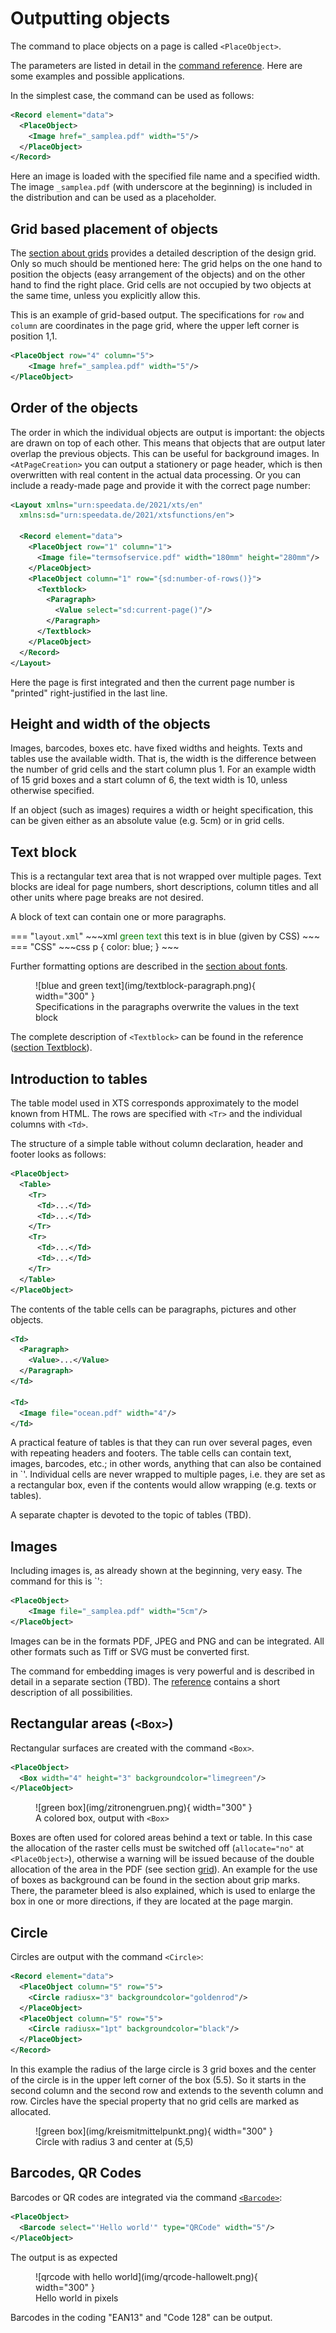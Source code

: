 
# Outputting objects


The command to place objects on a page is called `<PlaceObject>`.

The parameters are listed in detail in the [command reference](../reference/cmdreference/placeobject.md). Here are some examples and possible applications.

In the simplest case, the command can be used as follows:

~~~xml
<Record element="data">
  <PlaceObject>
    <Image href="_samplea.pdf" width="5"/>
  </PlaceObject>
</Record>
~~~


Here an image is loaded with the specified file name and a specified width. The image `_samplea.pdf` (with underscore at the beginning) is included in the distribution and can be used as a placeholder.


## Grid based placement of objects

The [section about grids](grid.md) provides a detailed description of the design grid.
Only so much should be mentioned here: The grid helps on the one hand to position the objects (easy arrangement of the objects) and on the other hand to find the right place. Grid cells are not occupied by two objects at the same time, unless you explicitly allow this.

This is an example of grid-based output. The specifications for `row` and `column` are coordinates in the page grid, where the upper left corner is position 1,1.

~~~xml
<PlaceObject row="4" column="5">
    <Image href="_samplea.pdf" width="5"/>
</PlaceObject>
~~~


## Order of the objects

The order in which the individual objects are output is important: the objects are drawn on top of each other. This means that objects that are output later overlap the previous objects. This can be useful for background images. In `<AtPageCreation>` you can output a stationery or page header, which is then overwritten with real content in the actual data processing. Or you can include a ready-made page and provide it with the correct page number:

~~~xml
<Layout xmlns="urn:speedata.de/2021/xts/en"
  xmlns:sd="urn:speedata.de/2021/xtsfunctions/en">

  <Record element="data">
    <PlaceObject row="1" column="1">
      <Image file="termsofservice.pdf" width="180mm" height="280mm"/>
    </PlaceObject>
    <PlaceObject column="1" row="{sd:number-of-rows()}">
      <Textblock>
        <Paragraph>
          <Value select="sd:current-page()"/>
        </Paragraph>
      </Textblock>
    </PlaceObject>
  </Record>
</Layout>
~~~

Here the page is first integrated and then the current page number is "printed" right-justified in the last line.

## Height and width of the objects

Images, barcodes, boxes etc. have fixed widths and heights. Texts and tables use the available width.
That is, the width is the difference between the number of grid cells and the start column plus 1. For an example width of 15 grid boxes and a start column of 6, the text width is 10, unless otherwise specified.

If an object (such as images) requires a width or height specification, this can be given either as an absolute value (e.g. 5cm) or in grid cells.

## Text block
This is a rectangular text area that is not wrapped over multiple pages. Text blocks are ideal for page numbers, short descriptions, column titles and all other units where page breaks are not desired.

A block of text can contain one or more paragraphs.


=== "`layout.xml`"
    ~~~xml
    <Textblock>
      <Paragraph style="color: green">
        <Value>green text</Value>
      </Paragraph>
      <Paragraph>
        <Value>this text is in blue (given by CSS)</Value>
      </Paragraph>
    </Textblock>
    ~~~
=== "CSS"
    ~~~css
    p {
      color: blue;
    }
    ~~~



Further formatting options are described in the [section about fonts](fonts.md).

<figure markdown>
  ![blue and green text](img/textblock-paragraph.png){ width="300" }
  <figcaption>Specifications in the paragraphs overwrite the values in the text block</figcaption>
</figure>


The complete description of `<Textblock>` can be found in the reference ([section Textblock](../reference/cmdreference/textblock.md)).


## Introduction to tables

The table model used in XTS corresponds approximately to the model known from HTML.
The rows are specified with `<Tr>` and the individual columns with `<Td>`.

The structure of a simple table without column declaration, header and footer looks as follows:

~~~xml
<PlaceObject>
  <Table>
    <Tr>
      <Td>...</Td>
      <Td>...</Td>
    </Tr>
    <Tr>
      <Td>...</Td>
      <Td>...</Td>
    </Tr>
  </Table>
</PlaceObject>
~~~

The contents of the table cells can be paragraphs, pictures and other objects.


~~~xml
<Td>
  <Paragraph>
    <Value>...</Value>
  </Paragraph>
</Td>

<Td>
  <Image file="ocean.pdf" width="4"/>
</Td>
~~~

A practical feature of tables is that they can run over several pages, even with repeating headers and footers.
The table cells can contain text, images, barcodes, etc.; in other words, anything that can also be contained in `<PlaceObject>'.
Individual cells are never wrapped to multiple pages, i.e. they are set as a rectangular box, even if the contents would allow wrapping (e.g. texts or tables).

A separate chapter is devoted to the topic of tables (TBD).

## Images

Including images is, as already shown at the beginning, very easy. The command for this is `<Image>':

~~~xml
<PlaceObject>
    <Image file="_samplea.pdf" width="5cm"/>
</PlaceObject>
~~~


Images can be in the formats PDF, JPEG and PNG and can be integrated. All other formats such as Tiff or SVG must be converted first.

The command for embedding images is very powerful and is described in detail in a separate section (TBD). The [reference](../reference/cmdreference/image.md)  contains a short description of all possibilities.

## Rectangular areas (`<Box>`)

Rectangular surfaces are created with the command `<Box>`.

~~~xml
<PlaceObject>
  <Box width="4" height="3" backgroundcolor="limegreen"/>
</PlaceObject>
~~~

<figure markdown>
  ![green box](img/zitronengruen.png){ width="300" }
  <figcaption>A colored box, output with <code>&lt;Box></code></figcaption>
</figure>


Boxes are often used for colored areas behind a text or table.
In this case the allocation of the raster cells must be switched off (`allocate="no"` at `<PlaceObject>`), otherwise a warning will be issued because of the double allocation of the area in the PDF (see section [grid](grid.md)).
An example for the use of boxes as background can be found in the section about grip marks.
There, the parameter bleed is also explained, which is used to enlarge the box in one or more directions, if they are located at the page margin.


## Circle

Circles are output with the command `<Circle>`:

~~~xml
<Record element="data">
  <PlaceObject column="5" row="5">
    <Circle radiusx="3" backgroundcolor="goldenrod"/>
  </PlaceObject>
  <PlaceObject column="5" row="5">
    <Circle radiusx="1pt" backgroundcolor="black"/>
  </PlaceObject>
</Record>
~~~

In this example the radius of the large circle is 3 grid boxes and the center of the circle is in the upper left corner of the box (5.5). So it starts in the second column and the second row and extends to the seventh column and row. Circles have the special property that no grid cells are marked as allocated.


<figure markdown>
  ![green box](img/kreismitmittelpunkt.png){ width="300" }
  <figcaption>Circle with radius 3 and center at (5,5)</figcaption>
</figure>


<!--
## Rules

There are horizontal and vertical rules. These can have a thickness, a color and a length. Rules can be solid and dashed:

~~~xml
<PlaceObject column="2" row="2">
  <Rule direction="horizontal" length="4" dashed="yes"/>
</PlaceObject>
~~~

Rules are always aligned in the upper left corner of the box.

[[abb-gestricheltelinie]]
.A dashed rule.
image::gestricheltelinie.png[width=80%]

[[ch-outputtingobjects-frame]]
## Frame

The frame (like the transformation below) is a special object that you place over another object. A frame (`<Frame>`) always contains another object, for example a picture.


~~~xml
<PlaceObject>
  <Frame
    border-bottom-left-radius="8pt"
    border-bottom-right-radius="8pt"
    border-top-left-radius="8pt"
    border-top-right-radius="8pt"
    framecolor="darkseagreen"
    rulewidth="2pt">
    <Image file="_samplea.pdf" width="4"/>
  </Frame>
</PlaceObject>
~~~


You can see that the frame works as a clipping path, the parts outside are hidden. You can also set the rulewidth to zero and make it invisible, then only the content will be clipped.

[[abb-eagleframe]]
.Frame with radius 8pt and line width of 2 points.
image::eagle-frame.png[width=50%]




[[ch-outputtingobjects-transformation]]
## Transformation

[[abb-transformationen]]
.The four basic transformations (from the PDF specification)
image::transformation.png[width=100%]

Like the frame, the transformation is an enclosing element. This means that the element must still have a content, such as an image.

In the transformation, you specify a matrix consisting of six numbers in the form "a b c d e f". The transformation from one coordinate system to another is mapped using the following 3x3 matrix:

image::formel1.png[width=50%]

If you want to calculate the new coordinates x' and y' from the coordinates x and y, you can also do this using the following formulas:

image::formel2.png[width=30%]

There are the following basic transformation types (see figure The four basic transformations (from the PDF specification))

. Displacements (translation) are described with the values 1 0 0 1 t~x~ t~y~ . Scaling is specified with s~x~ 0 0 0 s~y~ 0 0 0
. Rotation can be achieved with cos θ sin θ -sin θ cos θ 0 0
. Displacements (skew) are described with 1 tan α tan β 1 0 0
. The unchanging transformation is 1 0 0 1 0 0 (identical figure).

~~~xml
<PlaceObject>
  <Transformation matrix="1.8 0.2 0.2 0.8 0 0 ">
    <Image file="ocean.pdf" width="4"/>
  </Transformation>
</PlaceObject>
~~~


[[abb-eagletransformation]]
.Shifting and scaling by the transformation matrix.
image::eagle-transform.png[width=50%,scaledwidth=100%]
//~

[.profeature]
[[ch-barcodes]]
-->

## Barcodes, QR Codes

Barcodes or QR codes are integrated via the command [`<Barcode>`](../reference/cmdreference/barcode.md):

~~~xml
<PlaceObject>
  <Barcode select="'Hello world'" type="QRCode" width="5"/>
</PlaceObject>
~~~

The output is as expected

<figure markdown>
  ![qrcode with hello world](img/qrcode-hallowelt.png){ width="300" }
  <figcaption>Hello world in pixels</figcaption>
</figure>


Barcodes in the coding "EAN13" and "Code 128" can be output.

<!--
## Clipping

Since version 4.11.3 the speedata Publisher can clip any kind of objects. The new object is smaller than the original object if the method is clip (`method=clip`, the default) is selected, otherwise (`method=frame`) the resulting object has the original size but the visible portion of the image is set to the clipping path.

A user came up with a very good description of the differences between the methods `clip` and `frame`:

If _Publisher_ had scissors, “clip” would cut the image itself, while “frame” would cut a frame to be placed on top of the image (enabling partial display).

~~~xml
<Layout xmlns="urn:speedata.de/2021/xts/en"
  xmlns:sd="urn:speedata.de/2021/xtsfunctions/en">
  <Pageformat height="14cm" width="11cm" />

  <Record element="data">
    <PlaceObject>
      <Clip left="1cm" right="1cm" top="1cm" bottom="2cm" method="clip">
        <Image width="5cm" file="_sampleb.pdf" />
      </Clip>
    </PlaceObject>
    <PlaceObject column="5" >
      <Image width="5cm" file="_sampleb.pdf" />
    </PlaceObject>
  </Record>
</Layout>
~~~


[[fig-clippedobject]]
.A clipped and a non-clipped image.
image::outputobjects-clip.png[width=100%]

// EOF
-->